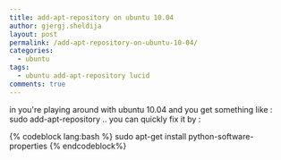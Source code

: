 ```yaml
---
title: add-apt-repository on ubuntu 10.04
author: gjergj.sheldija
layout: post
permalink: /add-apt-repository-on-ubuntu-10-04/
categories:
  - ubuntu
tags:
  - ubuntu add-apt-repository lucid
comments: true
---
```

in you're playing around with ubuntu 10.04 and you get something like : sudo add-apt-repository .. 
you can quickly fix it by :

{% codeblock lang:bash %}
sudo apt-get install python-software-properties
{% endcodeblock%} 
